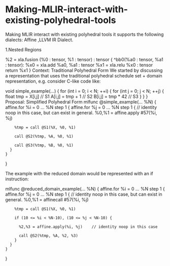 # Making-MLIR-interact-with-existing-polyhedral-tools
Making MLIR interact with existing polyhedral tools
it supports the following dialects:
Affine ,LLVM IR Dialect.


1.Nested Regions

%2 = xla.fusion (%0 : tensor<f32>, %1 : tensor<f32>) : tensor<f32> {
 ^bb0(%a0 : tensor<f32>, %a1 : tensor<f32>):
 %x0 = xla.add %a0, %a1 : tensor<f32>
 %x1 = xla.relu %x0 : tensor<f32>
 return %x1
 }
Context: Traditional Polyhedral Form
We started by discussing a representation that uses the traditional polyhedral schedule set + domain representation, e.g. consider C-like code like:

  void simple_example(...) {
    for (int i = 0; i < N; ++i) {
      for (int j = 0; j < N; ++j) {
         float tmp = X[i,j]    // S1
         A[i,j] = tmp + 1      // S2
         B[i,j] = tmp * 42     // S3
       }
    }
  }
  Proposal: Simplified Polyhedral Form
mlfunc @simple_example(... %N) {
    affine.for %i = 0 ... %N step 1 {
      affine.for %j = 0 ... %N step 1 {
        // identity noop in this case, but can exist in general.
        %0,%1 = affine.apply #57(%i, %j)

        %tmp = call @S1(%X, %0, %1)

        call @S2(%tmp, %A, %0, %1)

        call @S3(%tmp, %B, %0, %1)
      }
    }
  }

The example with the reduced domain would be represented with an if instruction:

  mlfunc @reduced_domain_example(... %N) {
    affine.for %i = 0 ... %N step 1 {
      affine.for %j = 0 ... %N step 1 {
        // identity noop in this case, but can exist in general.
        %0,%1 = affinecall #57(%i, %j)

        %tmp = call @S1(%X, %0, %1)

        if (10 <= %i < %N-10), (10 <= %j < %N-10) {

          %2,%3 = affine.apply(%i, %j)    // identity noop in this case

          call @S2(%tmp, %A, %2, %3)
        }
      }
    }
  }
